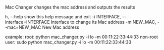 Mac Changer changes the mac address and outputs the results

h, --help            show this help message and exit
  -i INTERFACE, --interface=INTERFACE
                        Interface to change its Mac address
  -m NEW_MAC, --mac=NEW_MAC
                        New Mac address

example: 
root:
python mac_changer.py -i lo  -m 00:11:22:33:44:33
non-root user:
sudo python mac_changer.py -i lo  -m 00:11:22:33:44:33


